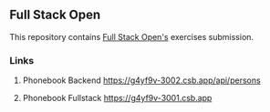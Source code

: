 ## Full Stack Open

This repository contains [Full Stack Open's](https://fullstackopen.com) exercises submission.

### Links

1. Phonebook Backend
https://g4yf9v-3002.csb.app/api/persons

2. Phonebook Fullstack
https://g4yf9v-3001.csb.app